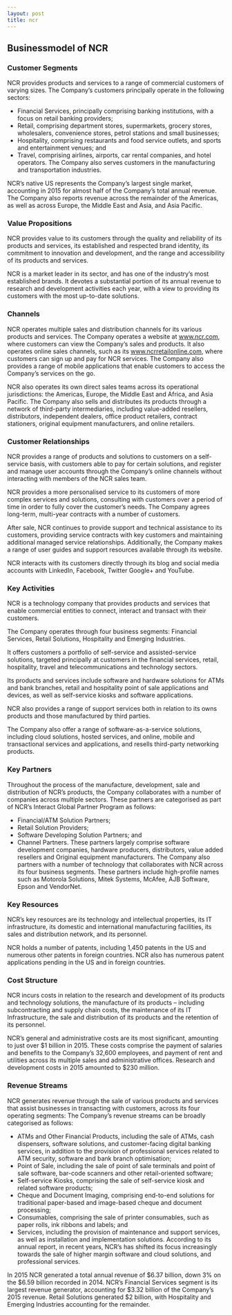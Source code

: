 ```yaml
---
layout: post
title: ncr
---
```


Businessmodel of NCR
---------------------

### Customer Segments

NCR provides products and services to a range of commercial customers of varying sizes. The Company’s customers principally operate in the following sectors:

 * Financial Services, principally comprising banking institutions, with a focus on retail banking providers;
* Retail, comprising department stores, supermarkets, grocery stores, wholesalers, convenience stores, petrol stations and small businesses;
* Hospitality, comprising restaurants and food service outlets, and sports and entertainment venues; and
* Travel, comprising airlines, airports, car rental companies, and hotel operators.
 The Company also serves customers in the manufacturing and transportation industries.

NCR’s native US represents the Company’s largest single market, accounting in 2015 for almost half of the Company’s total annual revenue. The Company also reports revenue across the remainder of the Americas, as well as across Europe, the Middle East and Asia, and Asia Pacific.

### Value Propositions

NCR provides value to its customers through the quality and reliability of its products and services, its established and respected brand identity, its commitment to innovation and development, and the range and accessibility of its products and services.

NCR is a market leader in its sector, and has one of the industry’s most established brands. It devotes a substantial portion of its annual revenue to research and development activities each year, with a view to providing its customers with the most up-to-date solutions.

### Channels

NCR operates multiple sales and distribution channels for its various products and services. The Company operates a website at www.ncr.com, where customers can view the Company’s sales and products. It also operates online sales channels, such as its www.ncrretailonline.com, where customers can sign up and pay for NCR services. The Company also provides a range of mobile applications that enable customers to access the Company’s services on the go.

NCR also operates its own direct sales teams across its operational jurisdictions: the Americas, Europe, the Middle East and Africa, and Asia Pacific. The Company also sells and distributes its products through a network of third-party intermediaries, including value-added resellers, distributors, independent dealers, office product retailers, contract stationers, original equipment manufacturers, and online retailers.

### Customer Relationships

NCR provides a range of products and solutions to customers on a self-service basis, with customers able to pay for certain solutions, and register and manage user accounts through the Company’s online channels without interacting with members of the NCR sales team.

NCR provides a more personalised service to its customers of more complex services and solutions, consulting with customers over a period of time in order to fully cover the customer’s needs. The Company agrees long-term, multi-year contracts with a number of customers.

After sale, NCR continues to provide support and technical assistance to its customers, providing service contracts with key customers and maintaining additional managed service relationships. Additionally, the Company makes a range of user guides and support resources available through its website.

NCR interacts with its customers directly through its blog and social media accounts with LinkedIn, Facebook, Twitter Google+ and YouTube.

### Key Activities

NCR is a technology company that provides products and services that enable commercial entities to connect, interact and transact with their customers.

The Company operates through four business segments: Financial Services, Retail Solutions, Hospitality and Emerging Industries.

It offers customers a portfolio of self-service and assisted-service solutions, targeted principally at customers in the financial services, retail, hospitality, travel and telecommunications and technology sectors.

Its products and services include software and hardware solutions for ATMs and bank branches, retail and hospitality point of sale applications and devices, as well as self-service kiosks and software applications.

NCR also provides a range of support services both in relation to its owns products and those manufactured by third parties.

The Company also offer a range of software-as-a-service solutions, including cloud solutions, hosted services, and online, mobile and transactional services and applications, and resells third-party networking products.

### Key Partners

Throughout the process of the manufacture, development, sale and distribution of NCR’s products, the Company collaborates with a number of companies across multiple sectors. These partners are categorised as part of NCR’s Interact Global Partner Program as follows:

 * Financial/ATM Solution Partners;
* Retail Solution Providers;
* Software Developing Solution Partners; and
* Channel Partners.
 These partners largely comprise software development companies, hardware producers, distributors, value added resellers and Original equipment manufacturers. The Company also partners with a number of technology that collaborates with NCR across its four business segments. These partners include high-profile names such as Motorola Solutions, Mitek Systems, McAfee, AJB Software, Epson and VendorNet.

### Key Resources

NCR’s key resources are its technology and intellectual properties, its IT infrastructure, its domestic and international manufacturing facilities, its sales and distribution network, and its personnel.

NCR holds a number of patents, including 1,450 patents in the US and numerous other patents in foreign countries. NCR also has numerous patent applications pending in the US and in foreign countries.

### Cost Structure

NCR incurs costs in relation to the research and development of its products and technology solutions, the manufacture of its products – including subcontracting and supply chain costs, the maintenance of its IT Infrastructure, the sale and distribution of its products and the retention of its personnel.

NCR’s general and administrative costs are its most significant, amounting to just over $1 billion in 2015. These costs comprise the payment of salaries and benefits to the Company’s 32,600 employees, and payment of rent and utilities across its multiple sales and administrative offices. Research and development costs in 2015 amounted to $230 million.

### Revenue Streams

NCR generates revenue through the sale of various products and services that assist businesses in transacting with customers, across its four operating segments: The Company’s revenue streams can be broadly categorised as follows:

 * ATMs and Other Financial Products, including the sale of ATMs, cash dispensers, software solutions, and customer-facing digital banking services, in addition to the provision of professional services related to ATM security, software and bank branch optimisation;
* Point of Sale, including the sale of point of sale terminals and point of sale software, bar-code scanners and other retail-oriented software;
* Self-service Kiosks, comprising the sale of self-service kiosk and related software products;
* Cheque and Document Imaging, comprising end-to-end solutions for traditional paper-based and image-based cheque and document processing;
* Consumables, comprising the sale of printer consumables, such as paper rolls, ink ribbons and labels; and
* Services, including the provision of maintenance and support services, as well as installation and implementation solutions.
 According to its annual report, in recent years, NCR’s has shifted its focus increasingly towards the sale of higher margin software and cloud solutions, and professional services.

In 2015 NCR generated a total annual revenue of $6.37 billion, down 3% on the $6.59 billion recorded in 2014. NCR’s Financial Services segment is its largest revenue generator, accounting for $3.32 billion of the Company’s 2015 revenue. Retail Solutions generated $2 billion, with Hospitality and Emerging Industries accounting for the remainder.
